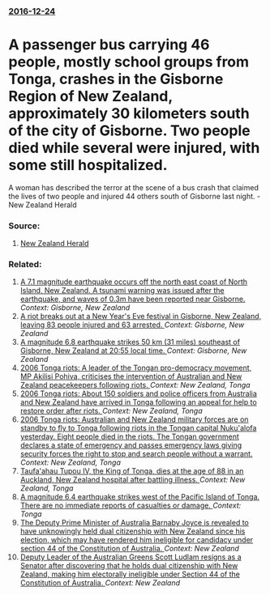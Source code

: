 ### [2016-12-24](/news/2016/12/24/index.md)

# A passenger bus carrying 46 people, mostly school groups from Tonga, crashes in the Gisborne Region of New Zealand, approximately 30 kilometers south of the city of Gisborne. Two people died while several were injured, with some still hospitalized. 

A woman has described the terror at the scene of a bus crash that claimed the lives of two people and injured 44 others south of Gisborne last night. - New Zealand Herald


### Source:

1. [New Zealand Herald](http://www.nzherald.co.nz/nz/news/article.cfm?c_id=1&objectid=11772810)

### Related:

1. [A 7.1 magnitude earthquake occurs off the north east coast of North Island, New Zealand. A tsunami warning was issued after the earthquake, and waves of 0.3m have been reported near Gisborne. ](/news/2016/09/1/a-7-1-magnitude-earthquake-occurs-off-the-north-east-coast-of-north-island-new-zealand-a-tsunami-warning-was-issued-after-the-earthquake.md) _Context: Gisborne, New Zealand_
2. [A riot breaks out at a New Year's Eve festival in Gisborne, New Zealand, leaving 83 people injured and 63 arrested. ](/news/2014/12/31/a-riot-breaks-out-at-a-new-year-s-eve-festival-in-gisborne-new-zealand-leaving-83-people-injured-and-63-arrested.md) _Context: Gisborne, New Zealand_
3. [ A magnitude 6.8 earthquake strikes 50 km (31 miles) southeast of Gisborne, New Zealand at 20:55 local time. ](/news/2007/12/20/a-magnitude-6-8-earthquake-strikes-50-km-31-miles-southeast-of-gisborne-new-zealand-at-20-55-local-time.md) _Context: Gisborne, New Zealand_
4. [ 2006 Tonga riots: A leader of the Tongan pro-democracy movement, MP Akilisi Pohiva, criticises the intervention of Australian and New Zealand peacekeepers following riots. ](/news/2006/11/19/2006-tonga-riots-a-leader-of-the-tongan-pro-democracy-movement-mp-akilisi-pohiva-criticises-the-intervention-of-australian-and-new-zeala.md) _Context: New Zealand, Tonga_
5. [ 2006 Tonga riots: About 150 soldiers and police officers from Australia and New Zealand have arrived in Tonga following an appeal for help to restore order after riots. ](/news/2006/11/18/2006-tonga-riots-p-about-150-soldiers-and-police-officers-from-australia-and-new-zealand-have-arrived-in-tonga-following-an-appeal-for-help.md) _Context: New Zealand, Tonga_
6. [ 2006 Tonga riots: Australian and New Zealand military forces are on standby to fly to Tonga following riots in the Tongan capital Nuku'alofa yesterday. Eight people died in the riots. The Tongan government declares a state of emergency and passes emergency laws giving security forces the right to stop and search people without a warrant. ](/news/2006/11/17/2006-tonga-riots-p-australian-and-new-zealand-military-forces-are-on-standby-to-fly-to-tonga-following-riots-in-the-tongan-capital-nuku-alo.md) _Context: New Zealand, Tonga_
7. [ Taufa'ahau Tupou IV, the King of Tonga, dies at the age of 88 in an Auckland, New Zealand hospital after battling illness. ](/news/2006/09/10/taufa-ahau-tupou-iv-the-king-of-tonga-dies-at-the-age-of-88-in-an-auckland-new-zealand-hospital-after-battling-illness.md) _Context: New Zealand, Tonga_
8. [A magnitude 6.4 earthquake strikes west of the Pacific Island of Tonga. There are no immediate reports of casualties or damage. ](/news/2017/08/19/a-magnitude-6-4-earthquake-strikes-west-of-the-pacific-island-of-tonga-there-are-no-immediate-reports-of-casualties-or-damage.md) _Context: Tonga_
9. [The Deputy Prime Minister of Australia Barnaby Joyce is revealed to have unknowingly held dual citizenship with New Zealand since his election, which may have rendered him ineligible for candidacy under section 44 of the Constitution of Australia. ](/news/2017/08/14/the-deputy-prime-minister-of-australia-barnaby-joyce-is-revealed-to-have-unknowingly-held-dual-citizenship-with-new-zealand-since-his-electi.md) _Context: New Zealand_
10. [Deputy Leader of the Australian Greens Scott Ludlam resigns as a Senator after discovering that he holds dual citizenship with New Zealand, making him electorally ineligible under Section 44 of the Constitution of Australia. ](/news/2017/07/14/deputy-leader-of-the-australian-greens-scott-ludlam-resigns-as-a-senator-after-discovering-that-he-holds-dual-citizenship-with-new-zealand.md) _Context: New Zealand_
